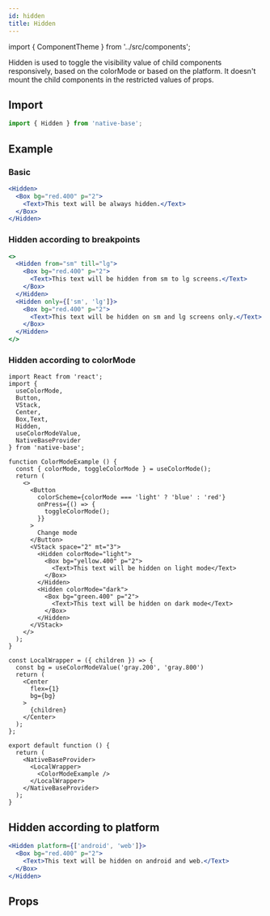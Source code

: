 ```yaml
---
id: hidden
title: Hidden
---
```


import { ComponentTheme } from '../src/components';

Hidden is used to toggle the visibility value of child components responsively, based on the colorMode or based on the platform. It doesn't mount the child components in the restricted values of props.

## Import

```jsx
import { Hidden } from 'native-base';
```

## Example

### Basic

```jsx
<Hidden>
  <Box bg="red.400" p="2">
    <Text>This text will be always hidden.</Text>
  </Box>
</Hidden>
```

### Hidden according to breakpoints

```jsx
<>
  <Hidden from="sm" till="lg">
    <Box bg="red.400" p="2">
      <Text>This text will be hidden from sm to lg screens.</Text>
    </Box>
  </Hidden>
  <Hidden only={['sm', 'lg']}>
    <Box bg="red.400" p="2">
      <Text>This text will be hidden on sm and lg screens only.</Text>
    </Box>
  </Hidden>
</>
```

### Hidden according to colorMode

```SnackPlayer name=ColorMode%20Usage
import React from 'react';
import {
  useColorMode,
  Button,
  VStack,
  Center,
  Box,Text,
  Hidden,
  useColorModeValue,
  NativeBaseProvider
} from 'native-base';

function ColorModeExample () {
  const { colorMode, toggleColorMode } = useColorMode();
  return (
    <>
      <Button
        colorScheme={colorMode === 'light' ? 'blue' : 'red'}
        onPress={() => {
          toggleColorMode();
        }}
      >
        Change mode
      </Button>
      <VStack space="2" mt="3">
        <Hidden colorMode="light">
          <Box bg="yellow.400" p="2">
            <Text>This text will be hidden on light mode</Text>
          </Box>
        </Hidden>
        <Hidden colorMode="dark">
          <Box bg="green.400" p="2">
            <Text>This text will be hidden on dark mode</Text>
          </Box>
        </Hidden>
      </VStack>
    </>
  );
}

const LocalWrapper = ({ children }) => {
  const bg = useColorModeValue('gray.200', 'gray.800')
  return (
    <Center
      flex={1}
      bg={bg}
    >
      {children}
    </Center>
  );
};

export default function () {
  return (
    <NativeBaseProvider>
      <LocalWrapper>
        <ColorModeExample />
      </LocalWrapper>
    </NativeBaseProvider>
  );
}
```

## Hidden according to platform

```jsx
<Hidden platform={['android', 'web']}>
  <Box bg="red.400" p="2">
    <Text>This text will be hidden on android and web.</Text>
  </Box>
</Hidden>
```

## Props

```ComponentPropTable path=primitives,Hidden,index.tsx

```
